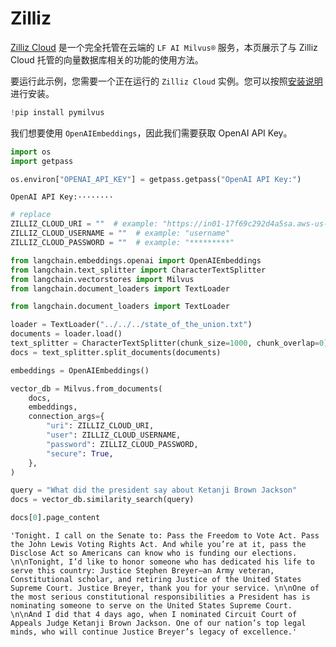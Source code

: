 # Zilliz

[Zilliz Cloud](https://zilliz.com/doc/quick_start) 是一个完全托管在云端的 `LF AI Milvus®` 服务，本页展示了与 Zilliz Cloud 托管的向量数据库相关的功能的使用方法。

要运行此示例，您需要一个正在运行的 `Zilliz Cloud` 实例。您可以按照[安装说明](https://zilliz.com/cloud)进行安装。

```python
!pip install pymilvus
```

我们想要使用 `OpenAIEmbeddings`，因此我们需要获取 OpenAI API Key。

```python
import os
import getpass

os.environ["OPENAI_API_KEY"] = getpass.getpass("OpenAI API Key:")
```

    OpenAI API Key:········
    


```python
# replace
ZILLIZ_CLOUD_URI = ""  # example: "https://in01-17f69c292d4a5sa.aws-us-west-2.vectordb.zillizcloud.com:19536"
ZILLIZ_CLOUD_USERNAME = ""  # example: "username"
ZILLIZ_CLOUD_PASSWORD = ""  # example: "*********"
```

```python
from langchain.embeddings.openai import OpenAIEmbeddings
from langchain.text_splitter import CharacterTextSplitter
from langchain.vectorstores import Milvus
from langchain.document_loaders import TextLoader
```

```python
from langchain.document_loaders import TextLoader

loader = TextLoader("../../../state_of_the_union.txt")
documents = loader.load()
text_splitter = CharacterTextSplitter(chunk_size=1000, chunk_overlap=0)
docs = text_splitter.split_documents(documents)

embeddings = OpenAIEmbeddings()
```

```python
vector_db = Milvus.from_documents(
    docs,
    embeddings,
    connection_args={
        "uri": ZILLIZ_CLOUD_URI,
        "user": ZILLIZ_CLOUD_USERNAME,
        "password": ZILLIZ_CLOUD_PASSWORD,
        "secure": True,
    },
)
```

```python
query = "What did the president say about Ketanji Brown Jackson"
docs = vector_db.similarity_search(query)
```

```python
docs[0].page_content
```




    'Tonight. I call on the Senate to: Pass the Freedom to Vote Act. Pass the John Lewis Voting Rights Act. And while you’re at it, pass the Disclose Act so Americans can know who is funding our elections. \n\nTonight, I’d like to honor someone who has dedicated his life to serve this country: Justice Stephen Breyer—an Army veteran, Constitutional scholar, and retiring Justice of the United States Supreme Court. Justice Breyer, thank you for your service. \n\nOne of the most serious constitutional responsibilities a President has is nominating someone to serve on the United States Supreme Court. \n\nAnd I did that 4 days ago, when I nominated Circuit Court of Appeals Judge Ketanji Brown Jackson. One of our nation’s top legal minds, who will continue Justice Breyer’s legacy of excellence.'




```python

```
